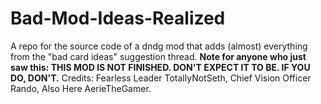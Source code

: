 # Bad-Mod-Ideas-Realized
A repo for the source code of a dndg mod that adds (almost) everything from the "bad card ideas" suggestion thread.
**Note for anyone who just saw this: THIS MOD IS NOT FINISHED. DON'T EXPECT IT TO BE. IF YOU DO, DON'T.**
Credits:
Fearless Leader TotallyNotSeth,
Chief Vision Officer Rando,
Also Here AerieTheGamer.
